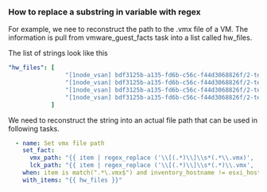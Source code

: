 ### How to replace a substring in variable with regex

For example, we nee to reconstruct the path to the .vmx file of a VM.  The information is pull from vmware_guest_facts task into a list called hw_files.

The list of strings look like this
```yaml
"hw_files": [
                "[1node_vsan] bdf3125b-a135-fd6b-c56c-f44d3068826f/2-tet.vmx",
                "[1node_vsan] bdf3125b-a135-fd6b-c56c-f44d3068826f/2-tet.nvram",
                "[1node_vsan] bdf3125b-a135-fd6b-c56c-f44d3068826f/2-tet.vmsd",
                "[1node_vsan] bdf3125b-a135-fd6b-c56c-f44d3068826f/2-tet.vmdk"
            ]
```
We need to reconstruct the string into an actual file path that can be used in following tasks.

```yaml
  - name: Set vmx file path
    set_fact:
      vmx_path: "{{ item | regex_replace ('\\[(.*)\\]\\s*(.*\\.vmx)', '/vmfs/volumes/\\1/\\2') }}"
      lck_path: "{{ item | regex_replace ('\\[(.*)\\]\\s*(.*)\\.vmx', '/vmfs/volumes/\\1/\\2.lck') }}"
    when: item is match(".*\.vmx$") and inventory_hostname != esxi_host.name
    with_items: "{{ hw_files }}"
```